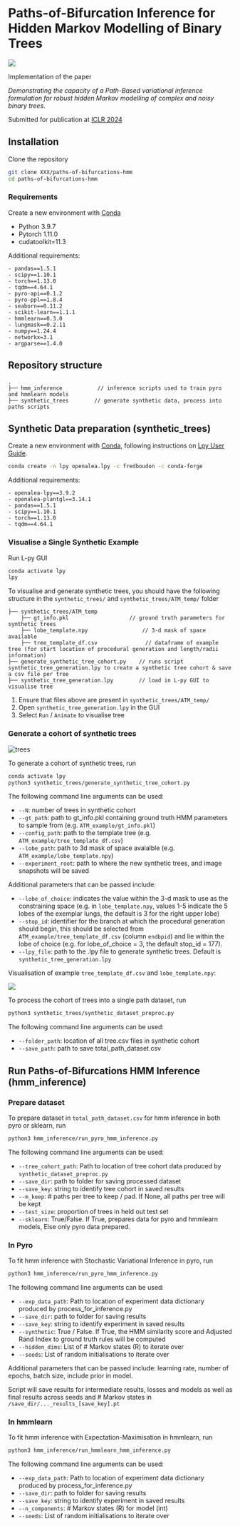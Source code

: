 # Paths-of-Bifurcation Inference for Hidden Markov Modelling of Binary Trees

![](img_src/branching_angle_description.png)


Implementation of the paper

_Demonstrating the capacity of a Path-Based variational inference formulation for robust hidden Markov modelling of complex and noisy binary trees_.


Submitted for publication at [ICLR 2024](https://openreview.net/) 




<!-- - Python 3.9.7
- Pytorch 1.11.0
- cudatoolkit=11.3 -->

## Installation

Clone the repository

```bash
git clone XXX/paths-of-bifurcations-hmm
cd paths-of-bifurcations-hmm
```
### Requirements

Create a new environment with [Conda](https://docs.conda.io/en/latest/)

- Python 3.9.7
- Pytorch 1.11.0
- cudatoolkit=11.3

Additional requirements:

    - pandas==1.5.1
    - scipy==1.10.1
    - torch==1.13.0
    - tqdm==4.64.1
    - pyro-api==0.1.2
    - pyro-ppl==1.8.4
    - seaborn==0.11.2
    - scikit-learn==1.1.1
    - hmmlearn==0.3.0
    - lungmask==0.2.11
    - numpy==1.24.4
    - networkx=3.1
    - argparse==1.4.0
    
    


## Repository structure

```
.
├── hmm_inference           // inference scripts used to train pyro and hmmlearn models
├── synthetic_trees        // generate synthetic data, process into paths scripts
```
<!-- └── visualization          // script for plotting -->


## Synthetic Data preparation (synthetic_trees)

Create a new environment with [Conda](https://docs.conda.io/en/latest/), following instructions on [Lpy User Guide](https://lpy.readthedocs.io/en/latest/index.html).

```bash
conda create -n lpy openalea.lpy -c fredboudon -c conda-forge
```

Additional requirements:

    - openalea-lpy==3.9.2
    - openalea-plantgl==3.14.1
    - pandas==1.5.1
    - scipy==1.10.1
    - torch==1.13.0
    - tqdm==4.64.1
    
    
<!-- pillow==9.3.0 ,pytz==2022.6 -->

### Visualise a Single Synthetic Example

Run L-py GUI
```bash
conda activate lpy
lpy
```
To visualise and generate synthetic trees, you should have the following structure in the `synthetic_trees/` and `synthetic_trees/ATM_temp/` folder

```
├── synthetic_trees/ATM_temp
    ├── gt_info.pkl                   // ground truth parameters for synthetic trees
    ├── lobe_template.npy                 // 3-d mask of space available
    ├── tree_template_df.csv               // dataframe of example tree (for start location of procedural generation and length/radii information)
├── generate_synthetic_tree_cohort.py    // runs script synthetic_tree_generation.lpy to create a synthetic tree cohort & save a csv file per tree
├── synthetic_tree_generation.lpy        // load in L-py GUI to visualise tree

```

1. Ensure that files above are present in `synthetic_trees/ATM_temp/`
2. Open `synthetic_tree_generation.lpy` in the GUI
3. Select `Run` / `Animate` to visualise tree 


### Generate a cohort of synthetic trees
<!-- <a href="url"><img src="!/synthetic_trees/ATM_example/synthetic_trees_readme.png" align="left" height="48" width="48" ></a> -->
![trees](img_src/synthetic_trees_readme.png)


To generate a cohort of synthetic trees, run 
```bash
conda activate lpy
python3 synthetic_trees/generate_synthetic_tree_cohort.py
```
The following command line arguments can be used:

- `--N`: number of trees in synthetic cohort
- `--gt_path`: path to gt_info.pkl containing ground truth HMM parameters to sample from (e.g. `ATM_example/gt_info.pkl`)
- `--config_path`: path to the template tree (e.g. `ATM_example/tree_template_df.csv`)
- `--lobe_path`: path to 3d mask of space avaialble (e.g. `ATM_example/lobe_template.npy`)
- `--experiment_root`: path to where the new synthetic trees, and image snapshots will be saved


Additional parameters that can be passed include:

-  `--lobe_of_choice`: indicates the value within the 3-d mask to use as the constraining space (e.g. in `lobe_template.npy`, values 1-5 indicate the 5 lobes of the exemplar lungs, the default is 3 for the right upper lobe)
- `--stop_id`: identifier for the branch at which the procedural generation should begin, this should be selected from `ATM_example/tree_template_df.csv` (column `endbpid`) and lie within the lobe of choice (e.g. for lobe_of_choice = 3, the default stop_id = 177).
- `--lpy_file`: path to the .lpy file to generate synthetic trees. Default is `synthetic_tree_generation.lpy`

Visualisation of example `tree_template_df.csv` and `lobe_template.npy`:


![](img_src/example_df.png)


To process the cohort of trees into a single path dataset, run 
```bash
python3 synthetic_trees/synthetic_dataset_preproc.py

```

The following command line arguments can be used:

- `--folder_path`: location of all tree.csv files in synthetic cohort
- `--save_path`: path to save total_path_dataset.csv

## Run Paths-of-Bifurcations HMM Inference (hmm_inference)

### Prepare dataset 

To prepare dataset in `total_path_dataset.csv` for hmm inference in both pyro or sklearn, run 
```bash
python3 hmm_inference/run_pyro_hmm_inference.py
```
The following command line arguments can be used:

- `--tree_cohort_path`: Path to location of tree cohort data produced by `synthetic_dataset_preproc.py`
- `--save_dir`: path to folder for saving processed dataset
- `--save_key`: string to identify tree cohort in saved results 
- `--m_keep`:  # paths per tree to keep / pad. If None, all paths per tree will be kept
- `--test_size`: proportion of trees in held out test set
- `--sklearn`: True/False. If True, prepares data for pyro and hmmlearn models, Else only pyro data prepared.  

### In Pyro

To fit hmm inference with Stochastic Variational Inference in pyro, run 
```bash
python3 hmm_inference/run_pyro_hmm_inference.py
```
The following command line arguments can be used:

- `--exp_data_path`: Path to location of experiment data dictionary produced by process_for_inference.py
- `--save_dir`: path to folder for saving results
- `--save_key`: string to identify experiment in saved results 
- `--synthetic`: True / False. If True, the HMM similarity score and Adjusted Rand Index to ground truth rules will be computed
- `--hidden_dims`: List of # Markov states (R) to iterate over
- `--seeds`: List of random initialisations to iterate over

Additional parameters that can be passed include: learning rate, number of epochs, batch size, include prior in model.

Script will save results for intermediate results, losses and models as well as final results across seeds and # Markov states in `/save_dir/..._results_[save_key].pt`

### In hmmlearn

To fit hmm inference with Expectation-Maximisation in hmmlearn, run 
```bash
python3 hmm_inference/run_hmmlearn_hmm_inference.py
```
The following command line arguments can be used:

- `--exp_data_path`: Path to location of experiment data dictionary produced by process_for_inference.py
- `--save_dir`: path to folder for saving results
- `--save_key`: string to identify experiment in saved results 
- `--n_components`: # Markov states (R) for model (int)
- `--seeds`: List of random initialisations to iterate over


